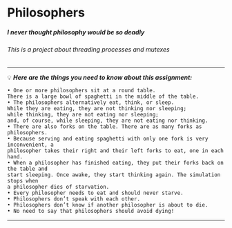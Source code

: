 # Philosophers
##### I never thought philosophy would be so deadly

###### This is a project about threading processes and mutexes

____
:bulb: ***Here are the things you need to know about  this assignment:***

    • One or more philosophers sit at a round table.
    There is a large bowl of spaghetti in the middle of the table.
    • The philosophers alternatively eat, think, or sleep.
    While they are eating, they are not thinking nor sleeping;
    while thinking, they are not eating nor sleeping;
    and, of course, while sleeping, they are not eating nor thinking.
    • There are also forks on the table. There are as many forks as philosophers.
    • Because serving and eating spaghetti with only one fork is very inconvenient, a
    philosopher takes their right and their left forks to eat, one in each hand.
    • When a philosopher has finished eating, they put their forks back on the table and
    start sleeping. Once awake, they start thinking again. The simulation stops when
    a philosopher dies of starvation.
    • Every philosopher needs to eat and should never starve.
    • Philosophers don’t speak with each other.
    • Philosophers don’t know if another philosopher is about to die.
    • No need to say that philosophers should avoid dying!
____
